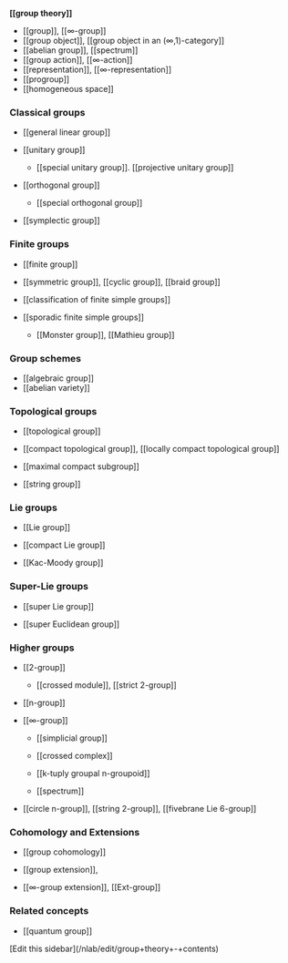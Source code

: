 
**[[group theory]]**

* [[group]], [[∞-group]]
* [[group object]], [[group object in an (∞,1)-category]]
* [[abelian group]], [[spectrum]]
* [[group action]], [[∞-action]]
* [[representation]], [[∞-representation]]
* [[progroup]]
* [[homogeneous space]]

### Classical groups

* [[general linear group]]

* [[unitary group]]

  * [[special unitary group]]. [[projective unitary group]]

* [[orthogonal group]]

  * [[special orthogonal group]]

* [[symplectic group]]  

### Finite groups

* [[finite group]]

* [[symmetric group]], [[cyclic group]],  [[braid group]]

* [[classification of finite simple groups]]

* [[sporadic finite simple groups]]

  * [[Monster group]], [[Mathieu group]]

### Group schemes

* [[algebraic group]]
* [[abelian variety]]

### Topological groups

* [[topological group]]

* [[compact topological group]], [[locally compact topological group]]

* [[maximal compact subgroup]]

* [[string group]]

### Lie groups

* [[Lie group]]

* [[compact Lie group]]

* [[Kac-Moody group]]

### Super-Lie groups

* [[super Lie group]]

* [[super Euclidean group]]


### Higher groups

* [[2-group]]
  
  * [[crossed module]], [[strict 2-group]]

* [[n-group]]

* [[∞-group]]

  * [[simplicial group]]

  * [[crossed complex]]

  * [[k-tuply groupal n-groupoid]]

  * [[spectrum]]

* [[circle n-group]], [[string 2-group]], [[fivebrane Lie 6-group]]

### Cohomology and Extensions

* [[group cohomology]]

* [[group extension]],

* [[∞-group extension]], [[Ext-group]]

### Related concepts

* [[quantum group]] 

<div markdown="1">[Edit this sidebar](/nlab/edit/group+theory+-+contents)</div>